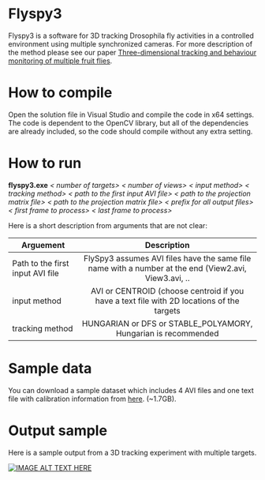 # Flyspy3
Flyspy3 is a software for 3D tracking Drosophila fly activities in a controlled environment using multiple synchronized cameras. For more description of the method please see our paper [Three-dimensional tracking and behaviour monitoring of multiple fruit flies](https://www.ncbi.nlm.nih.gov/pubmed/23034355).
# How to compile
Open the solution file in Visual Studio and compile the code in x64 settings. The code is dependent to the OpenCV library, but all of the dependencies are already included, so the code should compile without any extra setting.

# How to run
**flyspy3.exe** *< number of targets>* *< number of views>* *< input method>* *< _tracking method_>* *< path to the first input AVI file>* *< path to the projection matrix file>* *< path to the projection matrix file>* *< prefix for all output files>* *< first frame to process>* *< last frame to process>*


Here is a short description from arguments that are not clear:

| Arguement        | Description           |
| ------------- |:-------------:|
| Path to the first input AVI file| FlySpy3 assumes AVI files have the same file name with a number at the end (View2.avi, View3.avi, ..|
| input method      | AVI or CENTROID (choose centroid if you have a text file with 2D locations of the targets     | 
| tracking method | HUNGARIAN or DFS or STABLE_POLYAMORY, Hungarian is recommended   | 

# Sample data
You can download a sample dataset which includes 4 AVI files and one text file with calibration information from [here](https://drive.google.com/drive/folders/0Bzem1LPfAlcOR2F4S1F1dnRBaWM). (~1.7GB).
# Output sample
Here is a sample output from a 3D tracking experiment with multiple targets.

[![IMAGE ALT TEXT HERE](https://img.youtube.com/vi/R6i7efH48PI/0.jpg)](https://www.youtube.com/watch?v=R6i7efH48PI)
